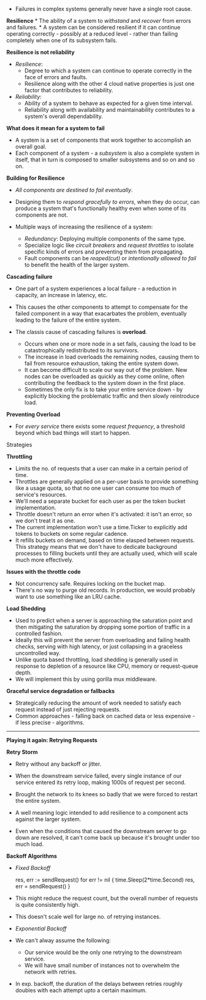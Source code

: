 * Failures in complex systems generally never have a single root cause.

**Resilience**
    * The ability of a system to *withstand* and *recover* from errors and failures.
    * A system can be considered resilient if it can continue operating correctly - possibly at a reduced level - rather than failing completely when one of its subsystem fails.

**Resilience is not reliability**
* *Resilience*: 
    * Degree to which a system can continue to operate correctly in the face of errors and faults.
    * Resilience along with the other 4 cloud native properties is just one factor that contributes to reliability.
* *Reliability*:
    * Ability of a system to behave as expected for a given time interval.
    * Reliability along with availability and maintainability contributes to a system's overall dependability.

**What does it mean for a system to fail**
* A system is a set of components that work together to accomplish an overall goal.
* Each component of a system - a *subsystem* is also a complete system in itself, that in turn is composed to smaller subsystems and so on and so on.

**Building for Resilience**
* *All components are destined to fail eventually*.
* Designing them to *respond gracefully to errors*, when they do occur, can produce a system that's functionally healthy even when some of its components are not.

* Multiple ways of increasing the resilience of a system:
    * *Redundancy*: Deploying multiple components of the same type.
    * Specialize logic like *circuit breakers* and *request throttles* to isolate specific kinds of errors and preventing them from propagating.
    * Fault components can be *reaped(cut)* or *intentionally allowed to fail* to benefit the health of the larger system.

**Cascading failure**
* One part of a system experiences a local failure - a reduction in capacity, an increase in latency, etc.
* This causes the other components to attempt to compensate for the failed component in a way that exacarbates the problem, eventually leading to the failure of the entire system.

* The classis cause of cascading failures is **overload**.
    * Occurs when one or more node in a set fails, causing the load to be catastrophically redistributed to its survivors.
    * The increase in load overloads the remaining nodes, causing them to fail from resource exhaustion, taking the entire system down.
    * It can become difficult to scale our way out of the problem. New nodes can be overloaded as quickly as they come online, often contributing the feedback to the system down in the first place.
    * Sometimes the only fix is to take your entire service down - by explicitly blocking the problematic traffic and then slowly reintroduce load.

**Preventing Overload**
* For *every service* there exists some *request frequency*, a threshold beyond which bad things will start to happen.

Strategies

**Throttling**
* Limits the no. of requests that a user can make in a certain period of time.
* Throttles are generally applied on a per-user basis to provide something like a usage quota, so that no one user can consume too much of service's resources.
* We'll need a separate bucket for each user as per the token bucket implementation.
* Throttle doesn't return an error when it's activated: it isn't an error, so we don't treat it as one.
* The current implementation won't use a time.Ticker to explicitly add tokens to buckets on some regular cadence.
* It refills buckets on demand, based on time elasped between requests. This strategy means that we don't have to dedicate background processes to filling buckets until they are actually used, which will scale much more effectively.

**Issues with the throttle code**
* Not concurrency safe. Requires locking on the bucket map.
* There's no way to purge old records. In production, we would probably want to use something like an LRU cache.

**Load Shedding**
* Used to predict when a server is approaching the saturation point and then mitigating the saturation by dropping some portion of traffic in a controlled fashion.
* Ideally this will prevent the server from overloading and failing health checks, serving with high latency, or just collapsing in a graceless uncontrolled way.
* Unlike quota based throttling, load shedding is generally used in response to depletion of a resource like CPU, memory or request-queue depth.
* We will implement this by using gorilla mux middleware.

**Graceful service degradation or fallbacks**
* Strategically reducing the amount of work needed to satisfy each request instead of just rejecting requests.
* Common approaches - falling back on cached data or less expensive - if less precise - algorithms.

****************************************************************************************************

**Playing it again: Retrying Requests**

**Retry Storm**
* Retry without any backoff or jitter.
* When the downstream service failed, every single instance of our service entered its retry loop, making 1000s of request per second.
* Brought the network to its knees so badly that we were forced to restart the entire system.

* A well meaning logic intended to add resilience to a component acts against the larger system.
* Even when the conditions that caused the downstream server to go down are resolved, it can't come back up because it's brought under too much load.

**Backoff Algorithms**

* *Fixed Backoff*

    res, err := sendRequest()
    for err != nil {
        time.Sleep(2*time.Second)
        res, err = sendRequest()
    }
* This might reduce the request count, but the overall number of requests is quite consistently high.
* This doesn't scale well for large no. of retrying instances.

* *Exponential Backoff*
* We can't alway assume the following:
    * Our service would be the only one retrying to the downstream service.
    * We will have small number of instances not to overwhelm the network with retries.
* In exp. backoff, the duration of the delays between retries roughly doubles with each attempt upto a certain maximum.